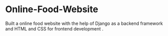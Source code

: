 # Online-Food-Website
Built a online food website with the help of Django as a backend framework  and HTML and CSS  for frontend development .
